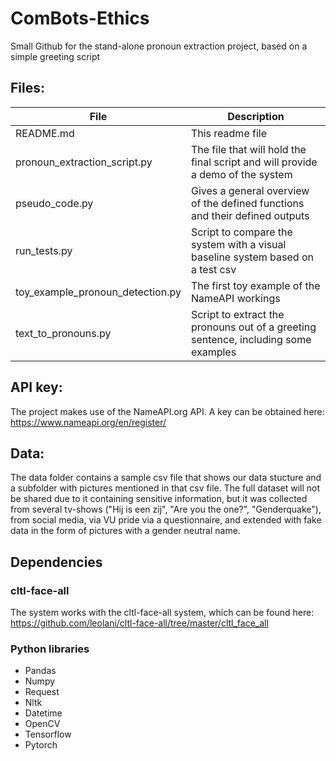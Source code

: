 # ComBots-Ethics
Small Github for the stand-alone pronoun extraction project, based on a simple greeting script

## Files:
File  | Description
------------- | -------------
README.md | This readme file
pronoun_extraction_script.py | The file that will hold the final script and will provide a demo of the system
pseudo_code.py  | Gives a general overview of the defined functions and their defined outputs
run_tests.py | Script to compare the system with a visual baseline system based on a test csv
toy_example_pronoun_detection.py | The first toy example of the NameAPI workings
text_to_pronouns.py | Script to extract the pronouns out of a greeting sentence, including some examples

## API key:
The project makes use of the NameAPI.org API. A key can be obtained here: https://www.nameapi.org/en/register/

## Data:
The data folder contains a sample csv file that shows our data stucture and a subfolder with pictures mentioned in that csv file. The full dataset will not be shared due to it containing sensitive information, but it was collected from several tv-shows ("Hij is een zij", "Are you the one?", "Genderquake"), from social media, via VU pride via a questionnaire, and extended with fake data in the form of pictures with a gender neutral name.

## Dependencies
### cltl-face-all
The system works with the cltl-face-all system, which can be found here: https://github.com/leolani/cltl-face-all/tree/master/cltl_face_all
### Python libraries
* Pandas
* Numpy
* Request
* Nltk
* Datetime
* OpenCV
* Tensorflow
* Pytorch
